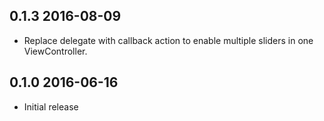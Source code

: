 ## 0.1.3 2016-08-09
* Replace delegate with callback action to enable multiple sliders in one ViewController.

## 0.1.0 2016-06-16
* Initial release